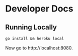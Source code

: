 # Developer Docs

## Running Locally

```
go install && heroku local
```

Now go to http://localhost:8080.
